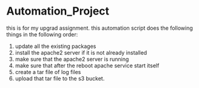 # Automation_Project
this is for my upgrad assignment.
this automation script does the following things in the following order:
1. update all the existing packages
2. install the apache2 server if it is not already installed
3. make sure that the apache2 server is running
4. make sure that after the reboot apache service start itself
5. create a tar file of log files
6. upload that tar file to the s3 bucket.
